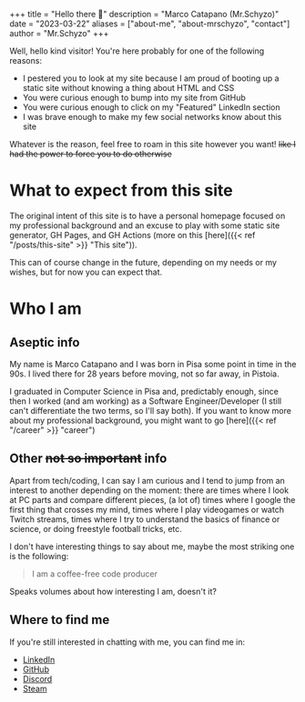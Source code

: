 +++
title = "Hello there 👋"
description = "Marco Catapano (Mr.Schyzo)"
date = "2023-03-22"
aliases = ["about-me", "about-mrschyzo", "contact"]
author = "Mr.Schyzo"
+++

Well, hello kind visitor! You're here probably for one of the following reasons:
- I pestered you to look at my site because I am proud of booting up a static site
  without knowing a thing about HTML and CSS
- You were curious enough to bump into my site from GitHub
- You were curious enough to click on my "Featured" LinkedIn section
- I was brave enough to make my few social networks know about this site

Whatever is the reason, feel free to roam in this site however you want! 
~~like I had the power to force you to do otherwise~~

# What to expect from this site
The original intent of this site is to have a personal homepage focused on my professional background
and an excuse to play with some static site generator, GH Pages, and GH Actions 
(more on this [here]({{< ref "/posts/this-site" >}} "This site")).

This can of course change in the future, depending on my needs or my wishes, but for now you can expect that.

# Who I am
## Aseptic info
My name is Marco Catapano and I was born in Pisa some point in time in the 90s. I lived there for 28 years before
moving, not so far away, in Pistoia.

I graduated in Computer Science in Pisa and, predictably enough, since then I worked (and am working) as a 
Software Engineer/Developer (I still can't differentiate the two terms, so I'll say both).
If you want to know more about my professional background, you might want to go [here]({{< ref "/career" >}} "career")

## Other ~~not so important~~ info
Apart from tech/coding, I can say I am curious and I tend to jump from an interest to another depending 
on the moment: there are times where I look at PC parts and compare different pieces, 
(a lot of) times where I google the first thing that crosses my mind, times where I play videogames or watch Twitch streams, 
times where I try to understand the basics of finance or science, or doing freestyle football tricks, etc.

I don't have interesting things to say about me, maybe the most striking one is the following:

> I am a coffee-free code producer

Speaks volumes about how interesting I am, doesn't it? 

## Where to find me
If you're still interested in chatting with me, you can find me in:
- [LinkedIn](https://www.linkedin.com/in/marco-catapano/)
- [GitHub](https://github.com/mrschyzo/)
- [Discord](https://discordapp.com/users/143775631535112192)
- [Steam](https://steamcommunity.com/id/mrschyzo/)
